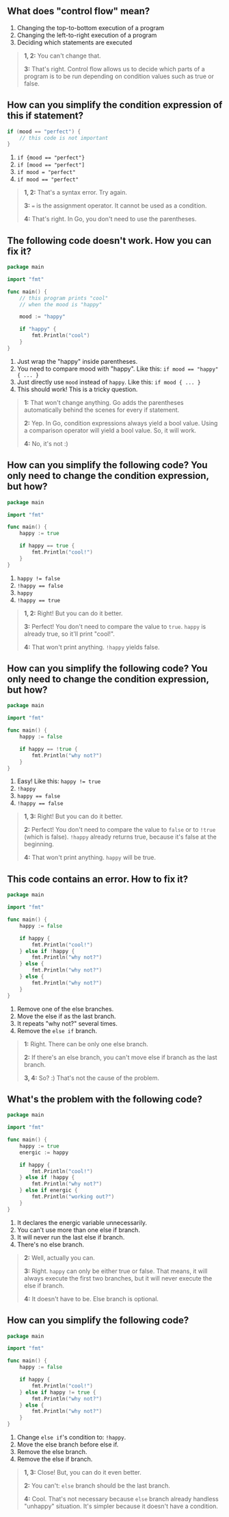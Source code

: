 ## What does "control flow" mean?
1. Changing the top-to-bottom execution of a program
2. Changing the left-to-right execution of a program
3. Deciding which statements are executed 

> **1, 2:** You can't change that.
> 
> **3:** That's right. Control flow allows us to decide which parts of a program is to be run depending on condition values such as true or false.


## How can you simplify the condition expression of this if statement?
```go
if (mood == "perfect") {
    // this code is not important
}
```

1. `if {mood == "perfect"}`
2. `if [mood == "perfect"]`
3. `if mood = "perfect"`
4. `if mood == "perfect"` 

> **1, 2:** That's a syntax error. Try again.
> 
> **3:** `=` is the assignment operator. It cannot be used as a condition.
> 
> **4:** That's right. In Go, you don't need to use the parentheses.


## The following code doesn't work. How you can fix it?
```go
package main

import "fmt"

func main() {
    // this program prints "cool"
    // when the mood is "happy"

    mood := "happy"

    if "happy" {
        fmt.Println("cool")
    }
}
```
1. Just wrap the "happy" inside parentheses.
2. You need to compare mood with "happy". Like this: `if mood == "happy" { ... }` 
3. Just directly use `mood` instead of `happy`. Like this: `if mood { ... }`
4. This should work! This is a tricky question.

> **1:** That won't change anything. Go adds the parentheses automatically behind the scenes for every if statement.
>
> **2:** Yep. In Go, condition expressions always yield a bool value. Using a comparison operator will yield a bool value. So, it will work.
>
> **4:** No, it's not :)


## How can you simplify the following code? You only need to change the condition expression, but how?
```go
package main

import "fmt"

func main() {
    happy := true

    if happy == true {
        fmt.Println("cool!")
    }
}
```
1. `happy != false`
2. `!happy == false`
3. `happy` 
4. `!happy == true`

> **1, 2:** Right! But you can do it better.
>
> **3:** Perfect! You don't need to compare the value to `true`. `happy` is already true, so it'll print "cool!".
>
> **4:** That won't print anything. `!happy` yields false.


## How can you simplify the following code? You only need to change the condition expression, but how?
```go
package main

import "fmt"

func main() {
    happy := false

    if happy == !true {
        fmt.Println("why not?")
    }
}
```
1. Easy! Like this: `happy != true`
2. `!happy` 
3. `happy == false`
4. `!happy == false`

> **1, 3:** Right! But you can do it better.
>
> **2:** Perfect! You don't need to compare the value to `false` or to `!true` (which is false). `!happy` already returns true, because it's false at the beginning.
>
> **4:** That won't print anything. `happy` will be true.


## This code contains an error. How to fix it?
```go
package main

import "fmt"

func main() {
    happy := false

    if happy {
        fmt.Println("cool!")
    } else if !happy {
        fmt.Println("why not?")
    } else {
        fmt.Println("why not?")
    } else {
        fmt.Println("why not?")
    }
}
```
1. Remove one of the else branches. 
2. Move the else if as the last branch.
3. It repeats "why not?" several times.
4. Remove the `else if` branch.

> **1:** Right. There can be only one else branch.
> 
> **2:** If there's an else branch, you can't move else if branch as the last branch.
>
> **3, 4:** So? :) That's not the cause of the problem.
>


## What's the problem with the following code?
```go
package main

import "fmt"

func main() {
    happy := true
    energic := happy

    if happy {
        fmt.Println("cool!")
    } else if !happy {
        fmt.Println("why not?")
    } else if energic {
        fmt.Println("working out?")
    }
}
```
1. It declares the energic variable unnecessarily.
2. You can't use more than one else if branch.
3. It will never run the last else if branch. 
4. There's no else branch.

> **2:** Well, actually you can.
> 
> **3:** Right. `happy` can only be either true or false. That means, it will always execute the first two branches, but it will never execute the else if branch.
> 
> **4:** It doesn't have to be. Else branch is optional.


## How can you simplify the following code?
```go
package main

import "fmt"

func main() {
    happy := false

    if happy {
        fmt.Println("cool!")
    } else if happy != true {
        fmt.Println("why not?")
    } else {
        fmt.Println("why not?")
    }
}
```
1. Change `else if`'s condition to: `!happy`.
2. Move the else branch before else if.
3. Remove the else branch.
4. Remove the else if branch. 

> **1, 3:** Close! But, you can do it even better.
>
> **2:** You can't: `else` branch should be the last branch.
>
> **4:** Cool. That's not necessary because `else` branch already handless "unhappy" situation. It's simpler because it doesn't have a condition.